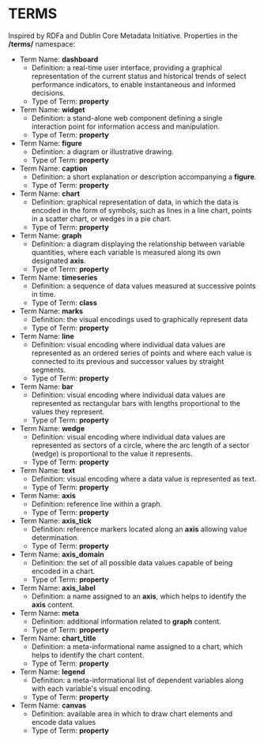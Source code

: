 # TERMS

Inspired by RDFa and Dublin Core Metadata Initiative. Properties in the **/terms/** namespace:

* 	Term Name: **dashboard**
	- 	Definition: a real-time user interface, providing a graphical representation of the current status and historical trends of select performance indicators, to enable instantaneous and informed decisions.
	- 	Type of Term: **property**
* 	Term Name: **widget**
	- 	Definition: a stand-alone web component defining a single interaction point for information access and manipulation.
	- 	Type of Term: **property**
* 	Term Name: **figure**
	- 	Definition: a diagram or illustrative drawing.
	- 	Type of Term: **property**
* 	Term Name: **caption**
	- 	Definition: a short explanation or description accompanying a **figure**.
	- 	Type of Term: **property**
* 	Term Name: **chart**
	- 	Definition: graphical representation of data, in which the data is encoded in the form of symbols, such as lines in a line chart, points in a scatter chart, or wedges in a pie chart.
	- 	Type of Term: **property**
* 	Term Name: **graph**
	-	Definition: a diagram displaying the relationship between variable quantities, where each variable is measured along its own designated **axis**.
	- 	Type of Term: **property**
* 	Term Name: **timeseries**
	- 	Definition: a sequence of data values measured at successive points in time.
	- 	Type of Term: **class**
* 	Term Name: **marks**
	- 	Definition: the visual encodings used to graphically represent data
	- 	Type of Term: **property**
* 	Term Name: **line**
	- 	Definition: visual encoding where individual data values are represented as an ordered series of points and where each value is connected to its previous and successor values by straight segments.
	- 	Type of Term: **property**
* 	Term Name: **bar**
	- 	Definition: visual encoding where individual data values are represented as rectangular bars with lengths proportional to the values they represent.
	- 	Type of Term: **property**
*	Term Name: **wedge**
	- 	Definition: visual encoding where individual data values are represented as sectors of a circle, where the arc length of a sector (wedge) is proportional to the value it represents.
	- 	Type of Term: **property**
* 	Term Name: **text**
	- 	Definition: visual encoding where a data value is represented as text.
	- 	Type of Term: **property**
* 	Term Name: **axis**
	- 	Definition: reference line within a graph.
	- 	Type of Term: **property**
* 	Term Name: **axis_tick**
	- 	Definition: reference markers located along an **axis** allowing value determination.
	- 	Type of Term: **property**
* 	Term Name: **axis_domain**
	- 	Definition: the set of all possible data values capable of being encoded in a chart.
	- 	Type of Term: **property**
* 	Term Name: **axis_label**
	- 	Definition: a name assigned to an **axis**, which helps to identify the **axis** content.
* 	Term Name: **meta**
	- 	Definition: additional information related to **graph** content.
	- 	Type of Term: **property**
* 	Term Name: **chart_title**
	- 	Definition: a meta-informational name assigned to a chart, which helps to identify the chart content.
	- 	Type of Term: **property**
* 	Term Name: **legend**
	- 	Definition: a meta-informational list of dependent variables along with each variable's visual encoding.
	- 	Type of Term: **property**
* 	Term Name: **canvas**
	- 	Definition: available area in which to draw chart elements and encode data values
	- 	Type of Term: **property**

